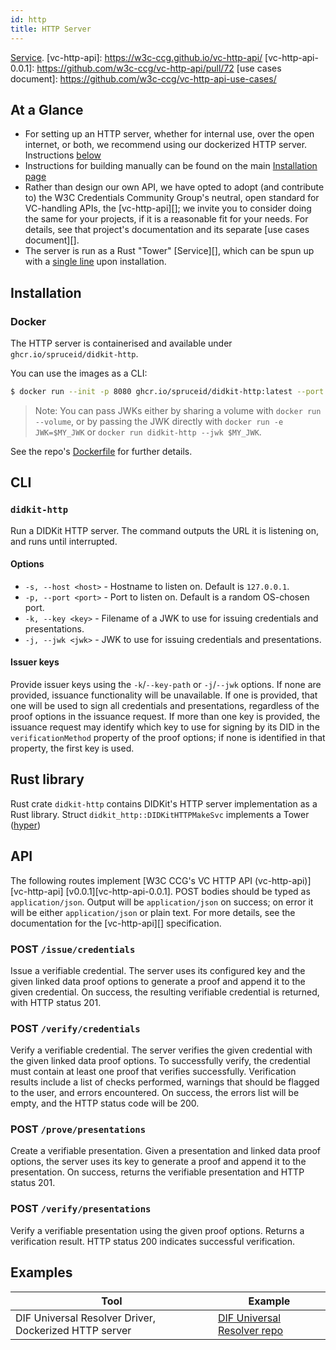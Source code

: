 ```yaml
---
id: http
title: HTTP Server
---
```


[Service](https://docs.rs/tower-service/0.3.0/tower_service/trait.Service.html).
[vc-http-api]: https://w3c-ccg.github.io/vc-http-api/
[vc-http-api-0.0.1]: https://github.com/w3c-ccg/vc-http-api/pull/72
[use cases document]: https://github.com/w3c-ccg/vc-http-api-use-cases/

## At a Glance

- For setting up an HTTP server, whether for internal use, over the open internet, or both, we recommend using our dockerized HTTP server. Instructions [below](#Docker)
- Instructions for building manually can be found on the main [Installation page](/docs/didkit/install)
- Rather than design our own API, we have opted to adopt (and contribute to) the W3C Credentials Community Group's neutral, open standard for VC-handling APIs, the [vc-http-api][]; we invite you to consider doing the same for your projects, if it is a reasonable fit for your needs.  For details, see that project's documentation and its separate [use cases document][].
- The server is run as a Rust "Tower" [Service][], which can be spun up with a [single line](#Options) upon installation.

## Installation

### Docker

The HTTP server is containerised and available under
`ghcr.io/spruceid/didkit-http`.

You can use the images as a CLI:
```bash
$ docker run --init -p 8080 ghcr.io/spruceid/didkit-http:latest --port 8080
```

> Note: You can pass JWKs either by sharing a volume with `docker run --volume`, or by passing the JWK directly with `docker run -e JWK=$MY_JWK` or `docker run didkit-http --jwk $MY_JWK`.

See the repo's [Dockerfile](https://github.com/spruceid/didkit/Dockerfile-http) for further details.

## CLI

### `didkit-http`

Run a DIDKit HTTP server. The command outputs the URL it is listening on, and runs until interrupted.

#### Options

- `-s, --host <host>` - Hostname to listen on. Default is `127.0.0.1`.
- `-p, --port <port>` - Port to listen on. Default is a random OS-chosen port.
- `-k, --key <key>`   - Filename of a JWK to use for issuing credentials and
  presentations.
- `-j, --jwk <jwk>`   - JWK to use for issuing credentials and presentations.

#### Issuer keys

Provide issuer keys using the `-k`/`--key-path` or `-j`/`--jwk` options. If none are provided, issuance functionality will be unavailable. If one is provided, that one will be used to sign all credentials and presentations, regardless of the proof options in the issuance request. If more than one key is provided, the issuance request may identify which key to use for signing by its DID in the `verificationMethod` property of the proof options; if none is identified in that property, the first key is used.

## Rust library

Rust crate `didkit-http` contains DIDKit's HTTP server implementation as a Rust
library. Struct `didkit_http::DIDKitHTTPMakeSvc` implements a Tower
([hyper](https://hyper.rs/))

## API

The following routes implement [W3C CCG's VC HTTP API (vc-http-api)][vc-http-api] [v0.0.1][vc-http-api-0.0.1]. POST bodies should be typed as `application/json`. Output will be `application/json` on success; on error it will be either `application/json` or plain text. For more details, see the documentation for the [vc-http-api][] specification.

### POST `/issue/credentials`

Issue a verifiable credential. The server uses its configured key and the given linked data proof options to generate a proof and append it to the given credential. On success, the resulting verifiable credential is returned, with HTTP status 201.

### POST `/verify/credentials`

Verify a verifiable credential. The server verifies the given credential with the given linked data proof options. To successfully verify, the credential must contain at least one proof that verifies successfully. Verification results include a list of checks performed, warnings that should be flagged to the user, and errors encountered. On success, the errors list will be empty, and the HTTP status code will be 200.

### POST `/prove/presentations`

Create a verifiable presentation. Given a presentation and linked data proof options, the server uses its key to generate a proof and append it to the presentation. On success, returns the verifiable presentation and HTTP status 201.

### POST `/verify/presentations`

Verify a verifiable presentation using the given proof options. Returns a verification result. HTTP status 200 indicates successful verification.

## Examples

|Tool|Example|
|---|---|
|DIF Universal Resolver Driver, Dockerized HTTP server|[DIF Universal Resolver repo](https://github.com/decentralized-identity/universal-resolver#drivers)|